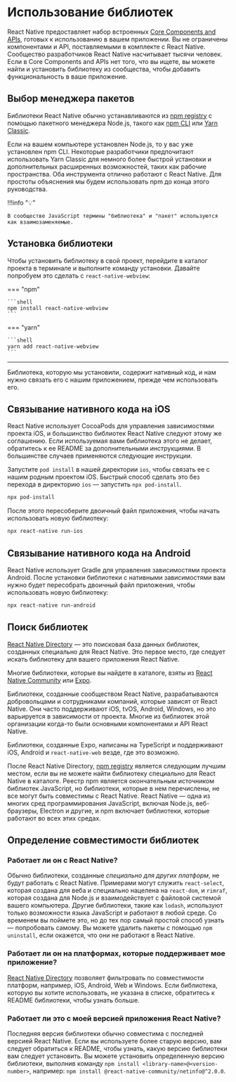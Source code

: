 # Использование библиотек

React Native предоставляет набор встроенных [Core Components and APIs](introduction.md), готовых к использованию в вашем приложении. Вы не ограничены компонентами и API, поставляемыми в комплекте с React Native. Сообщество разработчиков React Native насчитывает тысячи человек. Если в Core Components and APIs нет того, что вы ищете, вы можете найти и установить библиотеку из сообщества, чтобы добавить функциональность в ваше приложение.

## Выбор менеджера пакетов

Библиотеки React Native обычно устанавливаются из [npm registry](https://www.npmjs.com/) с помощью пакетного менеджера Node.js, такого как [npm CLI](https://docs.npmjs.com/cli/npm) или [Yarn Classic](https://classic.yarnpkg.com/en/).

Если на вашем компьютере установлен Node.js, то у вас уже установлен npm CLI. Некоторые разработчики предпочитают использовать Yarn Classic для немного более быстрой установки и дополнительных расширенных возможностей, таких как рабочие пространства. Оба инструмента отлично работают с React Native. Для простоты объяснения мы будем использовать npm до конца этого руководства.

!!!info "💡"

    В сообществе JavaScript термины "библиотека" и "пакет" используются как взаимозаменяемые.

## Установка библиотеки

Чтобы установить библиотеку в свой проект, перейдите в каталог проекта в терминале и выполните команду установки. Давайте попробуем это сделать с `react-native-webview`:

=== "npm"

    ```shell
    npm install react-native-webview
    ```

=== "yarn"

    ```shell
    yarn add react-native-webview
    ```

---

Библиотека, которую мы установили, содержит нативный код, и нам нужно связать его с нашим приложением, прежде чем использовать его.

## Связывание нативного кода на iOS

React Native использует CocoaPods для управления зависимостями проекта iOS, и большинство библиотек React Native следуют этому же соглашению. Если используемая вами библиотека этого не делает, обратитесь к ее README за дополнительными инструкциями. В большинстве случаев применяются следующие инструкции.

Запустите `pod install` в нашей директории `ios`, чтобы связать ее с нашим родным проектом iOS. Быстрый способ сделать это без перехода в директорию `ios` — запустить `npx pod-install`.

```bash
npx pod-install
```

После этого пересоберите двоичный файл приложения, чтобы начать использовать новую библиотеку:

```bash
npx react-native run-ios
```

## Связывание нативного кода на Android

React Native использует Gradle для управления зависимостями проекта Android. После установки библиотеки с нативными зависимостями вам нужно будет пересобрать двоичный файл приложения, чтобы использовать новую библиотеку:

```bash
npx react-native run-android
```

## Поиск библиотек

[React Native Directory](https://reactnative.directory) — это поисковая база данных библиотек, созданных специально для React Native. Это первое место, где следует искать библиотеку для вашего приложения React Native.

Многие библиотеки, которые вы найдете в каталоге, взяты из [React Native Community](https://github.com/react-native-community/) или [Expo](https://docs.expo.dev/versions/latest/).

Библиотеки, созданные сообществом React Native, разрабатываются добровольцами и сотрудниками компаний, которые зависят от React Native. Они часто поддерживают iOS, tvOS, Android, Windows, но это варьируется в зависимости от проекта. Многие из библиотек этой организации когда-то были основными компонентами и API React Native.

Библиотеки, созданные Expo, написаны на TypeScript и поддерживают iOS, Android и `react-native-web` везде, где это возможно.

После React Native Directory, [npm registry](https://www.npmjs.com/) является следующим лучшим местом, если вы не можете найти библиотеку специально для React Native в каталоге. Реестр npm является окончательным источником библиотек JavaScript, но библиотеки, которые в нем перечислены, не все могут быть совместимы с React Native. React Native — одна из многих сред программирования JavaScript, включая Node.js, веб-браузеры, Electron и другие, и npm включает библиотеки, которые работают во всех этих средах.

## Определение совместимости библиотек

### Работает ли он с React Native?

Обычно библиотеки, созданные _специально для других платформ_, не будут работать с React Native. Примерами могут служить `react-select`, которая создана для веба и специально нацелена на `react-dom`, и `rimraf`, которая создана для Node.js и взаимодействует с файловой системой вашего компьютера. Другие библиотеки, такие как `lodash`, используют только возможности языка JavaScript и работают в любой среде. Со временем вы поймете это, но до тех пор самый простой способ узнать — попробовать самому. Вы можете удалить пакеты с помощью `npm uninstall`, если окажется, что они не работают в React Native.

### Работает ли он на платформах, которые поддерживает мое приложение?

[React Native Directory](https://reactnative.directory) позволяет фильтровать по совместимости платформ, например, iOS, Android, Web и Windows. Если библиотека, которую вы хотите использовать, не указана в списке, обратитесь к README библиотеки, чтобы узнать больше.

### Работает ли это с моей версией приложения React Native?

Последняя версия библиотеки обычно совместима с последней версией React Native. Если вы используете более старую версию, вам следует обратиться к README, чтобы узнать, какую версию библиотеки вам следует установить. Вы можете установить определенную версию библиотеки, выполнив команду `npm install <library-name>@<version-number>`, например: `npm install @react-native-community/netinfo@^2.0.0`.
